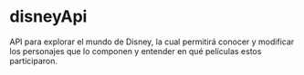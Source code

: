 # disneyApi
API para explorar el mundo de Disney, la cual permitirá conocer y modificar los personajes que lo componen y entender en qué películas estos participaron.
